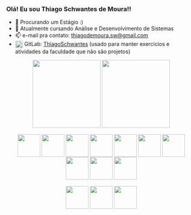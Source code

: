 ### Olá! Eu sou Thiago Schwantes de Moura!!

- 🔭 Procurando um Estágio :)
- 🌱 Atualmente cursando Análise e Desenvolvimento de Sistemas
- 📫 e-mail pra contato: thiagodemoura.sw@gmail.com
- <img align="center" height="20" width="20" src="https://cdn.jsdelivr.net/gh/devicons/devicon@latest/icons/gitlab/gitlab-original.svg" /> GitLab: [ThiagoSchwantes](https://gitlab.com/ThiagoSchwantes) (usado para manter exercicios e atividades da faculdade que não são projetos)

<div align="center">
  <img height=180 align="center" src="https://github-readme-stats.vercel.app/api?username=ThiagoSchwantes&show_icons=true&theme=dracula&hide=issues&show=prs_merged&locale=pt-br" />
  <img height=180 align="center" src="https://github-readme-stats.vercel.app/api/top-langs/?username=ThiagoSchwantes&layout=compact&theme=dracula&locale=pt-br&langs_count=6" />
</div>

<div style="display: inline_block" align="center">
  <br>
  <div>
    <img align="center" height="60" width="60" src="https://cdn.jsdelivr.net/gh/devicons/devicon@latest/icons/java/java-original.svg" />
    <img align="center" height="60" width="60" src="https://cdn.jsdelivr.net/gh/devicons/devicon@latest/icons/csharp/csharp-original.svg" />
    <img align="center" height="60" width="60" src="https://cdn.jsdelivr.net/gh/devicons/devicon@latest/icons/kotlin/kotlin-original.svg" />
    <img align="center" height="60" width="60" src="https://cdn.jsdelivr.net/gh/devicons/devicon@latest/icons/php/php-original.svg" />
    <img align="center" height="60" width="60" src="https://cdn.jsdelivr.net/gh/devicons/devicon@latest/icons/javascript/javascript-original.svg" />
    <img align="center" height="60" width="60" src="https://cdn.jsdelivr.net/gh/devicons/devicon@latest/icons/typescript/typescript-original.svg" />
    <img align="center" height="60" width="60" src="https://cdn.jsdelivr.net/gh/devicons/devicon@latest/icons/c/c-original.svg" />
    <img align="center" height="60" width="60" src="https://cdn.jsdelivr.net/gh/devicons/devicon@latest/icons/azuresqldatabase/azuresqldatabase-original.svg" />
    <img align="center" height="60" width="60" src="https://cdn.jsdelivr.net/gh/devicons/devicon@latest/icons/html5/html5-original.svg" />
    <img align="center" height="60" width="60" src="https://cdn.jsdelivr.net/gh/devicons/devicon@latest/icons/css3/css3-original.svg" />
  </div>
  <br>
  <div>
    <img align="center" height="60" width="60" src="https://cdn.jsdelivr.net/gh/devicons/devicon@latest/icons/dotnetcore/dotnetcore-original.svg" />
    <img align="center" height="60" width="60" src="https://cdn.jsdelivr.net/gh/devicons/devicon@latest/icons/android/android-original.svg" />
    <img align="center" height="60" width="60" src="https://cdn.jsdelivr.net/gh/devicons/devicon@latest/icons/react/react-original.svg" />
  </div>
</div>

